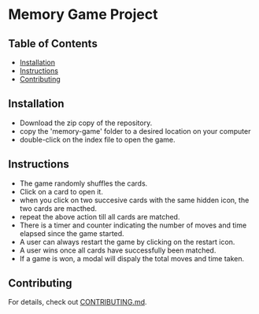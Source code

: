 # Memory Game Project

## Table of Contents

* [Installation](#installation)
* [Instructions](#instructions)
* [Contributing](#contributing)

## Installation
* Download the zip copy of the repository.
* copy the 'memory-game' folder to a desired location on your computer
* double-click on the index file to open the game.


## Instructions
* The game randomly shuffles the cards. 
* Click on a card to open it.
* when you click on two succesive cards with the same hidden icon, the two cards are macthed.
* repeat the above action till all cards are matched.
* There is a timer and counter indicating the number of moves and time elapsed since the game started.
* A user can always restart the game by clicking on the restart icon.
* A user wins once all cards have successfully been matched.
* If a game is won, a modal will dispaly the total moves and time taken.



## Contributing


For details, check out [CONTRIBUTING.md](CONTRIBUTING.md).
